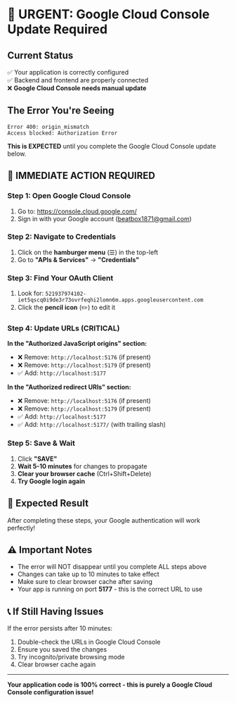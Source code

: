 # 🚨 URGENT: Google Cloud Console Update Required

## Current Status
✅ Your application is correctly configured  
✅ Backend and frontend are properly connected  
❌ **Google Cloud Console needs manual update**

## The Error You're Seeing
```
Error 400: origin_mismatch
Access blocked: Authorization Error
```

**This is EXPECTED** until you complete the Google Cloud Console update below.

## 🔧 IMMEDIATE ACTION REQUIRED

### Step 1: Open Google Cloud Console
1. Go to: https://console.cloud.google.com/
2. Sign in with your Google account (beatbox1871@gmail.com)

### Step 2: Navigate to Credentials
1. Click on the **hamburger menu** (☰) in the top-left
2. Go to **"APIs & Services"** → **"Credentials"**

### Step 3: Find Your OAuth Client
1. Look for: `521937974102-iet5qscq0i9de3r73ovrfeqhi2lomn6m.apps.googleusercontent.com`
2. Click the **pencil icon** (✏️) to edit it

### Step 4: Update URLs (CRITICAL)
**In the "Authorized JavaScript origins" section:**
- ❌ Remove: `http://localhost:5176` (if present)
- ❌ Remove: `http://localhost:5179` (if present)
- ✅ Add: `http://localhost:5177`

**In the "Authorized redirect URIs" section:**
- ❌ Remove: `http://localhost:5176` (if present)
- ❌ Remove: `http://localhost:5179` (if present)
- ✅ Add: `http://localhost:5177`
- ✅ Add: `http://localhost:5177/` (with trailing slash)

### Step 5: Save & Wait
1. Click **"SAVE"**
2. **Wait 5-10 minutes** for changes to propagate
3. **Clear your browser cache** (Ctrl+Shift+Delete)
4. **Try Google login again**

## 🎯 Expected Result
After completing these steps, your Google authentication will work perfectly!

## ⚠️ Important Notes
- The error will NOT disappear until you complete ALL steps above
- Changes can take up to 10 minutes to take effect
- Make sure to clear browser cache after saving
- Your app is running on port **5177** - this is the correct URL to use

## 📞 If Still Having Issues
If the error persists after 10 minutes:
1. Double-check the URLs in Google Cloud Console
2. Ensure you saved the changes
3. Try incognito/private browsing mode
4. Clear browser cache again

---
**Your application code is 100% correct - this is purely a Google Cloud Console configuration issue!**